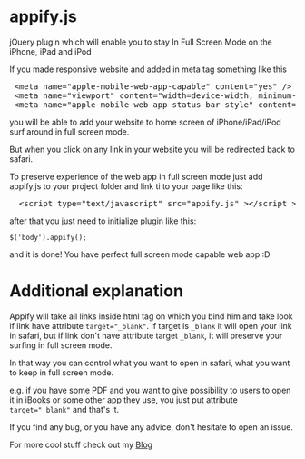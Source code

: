 appify.js
=========

jQuery plugin which will enable you to stay In Full Screen Mode on the iPhone, iPad and iPod


If you made responsive website and added in meta tag something like this

<pre>
 &lt;meta name="apple-mobile-web-app-capable" content="yes" /&gt;
 &lt;meta name="viewport" content="width=device-width, minimum-scale=1.0, maximum-scale=1.0, initial-scale=1.0, user-scalable=no" /&gt;
 &lt;meta name="apple-mobile-web-app-status-bar-style" content="black" /&gt;
</pre>

you will be able to add your website to home screen of iPhone/iPad/iPod surf around in full screen mode.

But when you click on any link in your website you will be redirected back to safari.

To preserve experience of the web app in full screen mode just add appify.js to your project folder and link ti to your page like this:

<pre>  &lt;script type="text/javascript" src="appify.js" &gt;&lt;/script &gt; </pre>

after that you just need to initialize plugin like this:

<code>$('body').appify();</code>

and it is done! You have perfect full screen mode capable web app :D

Additional explanation 
======================

Appify will take all links inside html tag on which you bind him and take look if link have attribute <code>target="_blank"</code>. If target is <code>_blank</code> it will open your link in safari, but if link don't have attribute target <code>_blank</code>, it will preserve your surfing in full screen mode.

In that way you can control what you want to open in safari, what you want to keep in full screen mode.

e.g. if you have some PDF and you want to give possibility to users to open it in iBooks or some other app they use, you just put attribute <code>target="_blank"</code> and that's it.

If you find any bug, or you have any advice, don't hesitate to open an issue.

For more cool stuff check out my [Blog](https://dragojevich.com)
